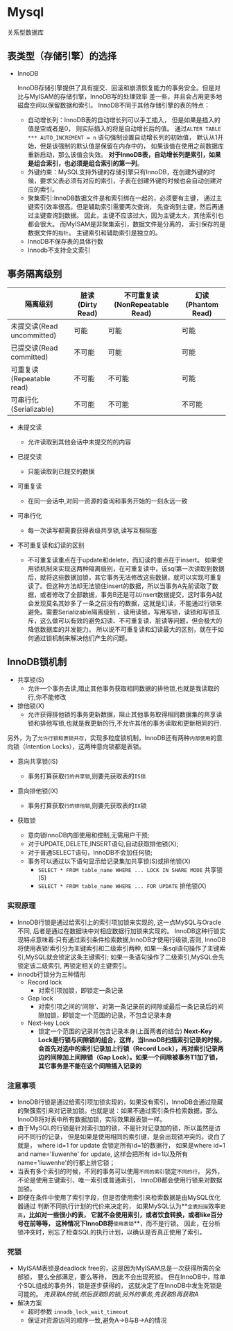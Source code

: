 # Mysql

关系型数据库

## 表类型（存储引擎）的选择

* InnoDB

    InnoDB存储引擎提供了具有提交、回滚和崩溃恢复能力的事务安全。但是对比与MyISAM的存储引擎，InnoDB写的处理效率 差一些，并且会占用更多地磁盘空间以保留数据和索引。
    InnoDB不同于其他存储引擎的表的特点：
    * 自动增长列：InnoDB表的自动增长列可以手工插入，
        但是如果是插入的值是空或者是0，
        则实际插入的将是自动增长后的值。
        通过`ALTER TABLE *** AUTO_INCREMENT = n`
        语句强制设置自动增长列的初始值，
        默认从1开始，但是该强制的默认值是保留在内存中的，
        如果该值在使用之前数据库重新启动，那么该值会失效。
        **对于InnoDB表，自动增长列是索引，如果是组合索引，也必须是组合索引的第一列**。
    * 外键约束：MySQL支持外键的存储引擎只有InnoDB，在创建外键的时候，要求父表必须有对应的索引，子表在创建外键的时候也会自动创建对应的索引。
    * 聚集索引:InnoDB数据文件是和索引绑在一起的，必须要有主键，
        通过主键索引效率很高。但是辅助索引需要两次查询，
        先查询到主键，然后再通过主键查询到数据。
        因此，主键不应该过大，因为主键太大，其他索引也都会很大。
        而MyISAM是非聚集索引，数据文件是分离的，
        索引保存的是数据文件的`指针`。
        主键索引和辅助索引是独立的。
    * InnoDB不保存表的具体行数
    * Innodb不支持全文索引
    
## 事务隔离级别


隔离级别|脏读(Dirty Read)|不可重复读(NonRepeatable Read)| 幻读(Phantom Read)
----|---|---|---
未提交读(Read uncommitted)|可能|可能|可能
已提交读(Read committed)|不可能|可能|可能
可重复读(Repeatable read)|不可能|不可能|可能
可串行化(Serializable)|不可能	|不可能|	不可能

* 未提交读
    * 允许读取到其他会话中未提交的的内容
* 已提交读
    * 只能读取到已提交的数据
* 可重复读
    * 在同一会话中,对同一资源的查询和事务开始的一刻永远一致
* 可串行化
    * 每一次读写都需要获得表级共享锁,读写互相阻塞
    
* 不可重复读和幻读的区别
    * 不可重复读重点在于update和delete，而幻读的重点在于insert。
    如果使用锁机制来实现这两种隔离级别，在可重复读中，该sql第一次读取到数据后，就将这些数据加锁，其它事务无法修改这些数据，就可以实现可重复读了。但这种方法却无法锁住insert的数据，所以当事务A先前读取了数据，或者修改了全部数据，事务B还是可以insert数据提交，这时事务A就会发现莫名其妙多了一条之前没有的数据，这就是幻读，不能通过行锁来避免。需要Serializable隔离级别 ，读用读锁，写用写锁，读锁和写锁互斥，这么做可以有效的避免幻读、不可重复读、脏读等问题，但会极大的降低数据库的并发能力。
    所以说不可重复读和幻读最大的区别，就在于如何通过锁机制来解决他们产生的问题。

## InnoDB锁机制

* 共享锁(S)
    * 允许一个事务去读,阻止其他事务获取相同数据的排他锁,也就是我读取的行,你不能修改
* 排他锁(X)
    * 允许获得排他锁的事务更新数据，阻止其他事务取得相同数据集的共享读锁和排他写锁,也就是我更新的行,不允许其他的事务读取和更新相同的行.

另外，为了`允许行锁和表锁共存`，实现多粒度锁机制，InnoDB还有两种`内部使用`的意向锁（Intention Locks），这两种意向锁都是表锁。

* 意向共享锁(IS)
    * 事务打算获取`行的共享锁`,则要先获取表的`IS锁`
* 意向排他锁(IX)
    * 事务打算获取`行的排他锁`,则要先获取表的`IX`锁
    
* 获取锁
    * 意向锁InnoDB内部使用和控制,无需用户干预;
    * 对于UPDATE,DELETE,INSERT语句,自动获取排他锁(X);
    * 对于普通SELECT语句，InnoDB不会加任何锁;
    * 事务可以通过以下语句显示给记录集加共享锁(S)或排他锁(X)
        * `SELECT * FROM table_name WHERE ... LOCK IN SHARE MODE` 共享锁(S)
        * `SELECT * FROM table_name WHERE ... FOR UPDATE` 排他锁(X)
        
### 实现原理
* InnoDB行锁是通过给索引上的索引项加锁来实现的,
    这一点MySQL与Oracle不同,
    后者是通过在数据块中对相应数据行加锁来实现的。
    InnoDB这种行锁实现特点意味着:只有通过索引条件检索数据,InnoDB才使用行级锁,否则,
    InnoDB将使用表锁!索引分为主键索引和二级索引两种,
    如果一条sql语句操作了主键索引,MySQL就会锁定这条主键索引;
    如果一条语句操作了二级索引,MySQL会先锁定该二级索引,
    再锁定相关的主键索引。
* innodb行锁分为三种情形
    * Record lock 
        * 对索引项加锁，即锁定一条记录
    * Gap lock
        * 对索引项之间的‘间隙’、对第一条记录前的间隙或最后一条记录后的间隙加锁，即锁定一个范围的记录，不包含记录本身
    * Next-key Lock
        * 锁定一个范围的记录并包含记录本身(上面两者的结合)
**Next-Key Lock是行锁与间隙锁的组合，这样，当InnoDB扫描索引记录的时候，会首先对选中的索引记录加上行锁（Record Lock），再对索引记录两边的间隙加上间隙锁（Gap Lock）。如果一个间隙被事务T1加了锁，其它事务是不能在这个间隙插入记录的**

### 注意事项
* InnoDB行锁是通过给索引项加锁实现的，如果没有索引，InnoDB会通过隐藏的聚簇索引来对记录加锁。也就是说：如果不通过索引条件检索数据，那么InnoDB将对表中所有数据加锁，实际效果跟表锁一样。
* 由于MySQL的行锁是针对索引加的锁，不是针对记录加的锁，所以虽然是访问不同行的记录，
    但是如果是使用相同的索引键，是会出现锁冲突的。说白了就是，
    where id=1 for update 
    会锁定所有id=1的数据行，
    如果是where id=1 and name='liuwenhe' for update,
    这样会把所有 id=1以及所有name='liuwenhe'的行都上排它锁；
* 当表有多个索引的时候，不同的事务可以使用`不同的索引`锁定`不同的行`，
    另外，不论是使用主键索引、唯一索引或普通索引，
    InnoDB都会使用行锁来对数据加锁。
* 即便在条件中使用了索引字段，但是否使用索引来检索数据是由MySQL优化器通过
    判断不同执行计划的代价来决定的，
    如果MySQL认为**`全表扫描`效率`更高`**，比如对一些很小的表，
    它就不会使用索引，或者饮食转换，或者like百分号在前等等，
    这种情况下InnoDB将**`使用表锁`**，而不是行锁。
    因此，在分析锁冲突时，别忘了检查SQL的执行计划，以确认是否真正使用了索引。

### 死锁

* MyISAM表锁是deadlock free的，这是因为MyISAM总是一次获得所需的全部锁，
    要么全部满足，要么等待，
    因此不会出现死锁。
    但在InnoDB中，除单个SQL组成的事务外，锁是逐步获得的，
    这就决定了在InnoDB中发生死锁是可能的。
    *先获取A的锁,然后获取B的锁,另外的事务,先获取B再获取A*
* 解决方案
    * 超时参数 `innodb_lock_wait_timeout`
    * 保证对资源访问的顺序一致,避免A->B与B->A的情况
    
    

            
    
    
    
    

    
    



    
